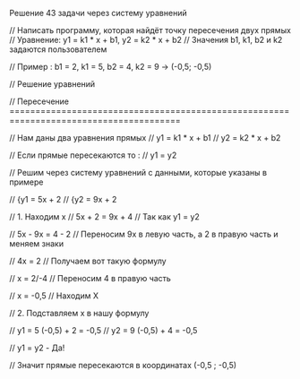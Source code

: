 Решение 43 задачи через систему уравнений

// Написать программу, которая найдёт точку пересечения двух прямых 
// Уравнение: y1 = k1 * x + b1, y2 = k2 * x + b2
// Значения b1, k1, b2 и k2 задаются пользователем

// Пример : b1 = 2, k1 = 5, b2 = 4, k2 = 9 -> (-0,5; -0,5)

// Решение уравнений

// Пересечение =======================================================================================

// Нам даны два уравнения прямых
// y1 = k1 * x + b1
// y2 = k2 * x + b2

// Если прямые пересекаются то :
// y1 = y2 

// Решим через систему уравнений с данными, которые указаны в примере 

// {y1 = 5x + 2 
// {y2 = 9x + 2

// 1. Находим x 
// 5x + 2 = 9x + 4 // Так как y1 = y2

// 5x - 9x = 4 - 2 // Переносим 9x в левую часть, а 2 в правую часть и меняем знаки

// 4x = 2 // Получаем вот такую формулу

// x = 2/-4 // Переносим 4 в правую часть

// x = -0,5 // Находим X

// 2. Подставляем х в нашу формулу

// y1 = 5 (-0,5) + 2 = -0,5
// y2 = 9 (-0,5) + 4 = -0,5

// y1 = y2 - Да!

// Значит прямые пересекаются в координатах (-0,5 ; -0,5)
